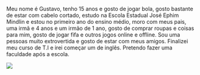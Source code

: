 Meu nome é Gustavo, tenho 15 anos e gosto de jogar bola, gosto bastante de estar com cabelo cortado, estudo na Escola Estadual José Ephim Mindlin e estou no primeiro ano do ensino médio, moro com meus pais, uma irmã e 4 anos e um irmão de 1 ano, gosto de comprar roupas e coisas para mim, gosto de jogar fifa e outros jogos online e offline. Sou uma pessoas muito extrovertida e gosto de estar com meus amigos. Finalizei meu curso de T.I e irei começar um de inglês. Pretendo fazer uma faculdade após a escola. 

![](https://media1.tenor.com/m/nTCe4elk9vgAAAAC/liam-gallagher-better-days.gif`)

